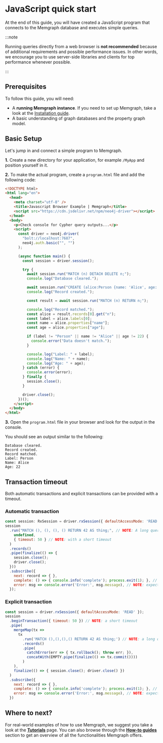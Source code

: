 # JavaScript quick start

At the end of this guide, you will have created a JavaScript program that connects to the Memgraph database and executes simple
queries.

:::note

Running queries directly from a web browser is **not recommended**
because of additional requirements and possible performance issues. In other
words, we encourage you to use server-side libraries and clients for top
performance whenever possible.

:::

## Prerequisites

To follow this guide, you will need:

- A **running Memgraph instance**. If you need to set up Memgraph, take a look
  at the [Installation guide](/installation/overview.mdx).
- A basic understanding of graph databases and the property graph model.

## Basic Setup

Let's jump in and connect a simple program to Memgraph.

**1.** Create a new directory for your application, for example `/MyApp` and
position yourself in it.

**2.** To make the actual program, create a `program.html` file and add the
following code:

```html
<!DOCTYPE html>
<html lang="en">
  <head>
    <meta charset="utf-8" />
    <title>Javascript Browser Example | Memgraph</title>
    <script src="https://cdn.jsdelivr.net/npm/neo4j-driver"></script>
  </head>
  <body>
    <p>Check console for Cypher query outputs...</p>
    <script>
      const driver = neo4j.driver(
        "bolt://localhost:7687",
        neo4j.auth.basic("", "")
      );

      (async function main() {
        const session = driver.session();

        try {
          await session.run("MATCH (n) DETACH DELETE n;");
          console.log("Database cleared.");

          await session.run("CREATE (alice:Person {name: 'Alice', age: 22});");
          console.log("Record created.");

          const result = await session.run("MATCH (n) RETURN n;");

          console.log("Record matched.");
          const alice = result.records[0].get("n");
          const label = alice.labels[0];
          const name = alice.properties["name"];
          const age = alice.properties["age"];

          if (label != "Person" || name != "Alice" || age != 22) {
            console.error("Data doesn't match.");
          }

          console.log("Label: " + label);
          console.log("Name: " + name);
          console.log("Age: " + age);
        } catch (error) {
          console.error(error);
        } finally {
          session.close();
        }

        driver.close();
      })();
    </script>
  </body>
</html>
```

**3.** Open the `program.html` file in your browser and look for the output in
the console.

You should see an output similar to the following:

```
Database cleared.
Record created.
Record matched.
Label: Person
Name: Alice
Age: 22
```

## Transaction timeout

Both automatic transactions and explicit transactions can be provided with a 
timeout.

### Automatic transaction
```js
const session: RxSession = driver.rxSession({ defaultAccessMode: 'READ' });
session
  .run("MATCH (), (), (), () RETURN 42 AS thing;", // NOTE: A long query
    undefined,
    { timeout: 50 } // NOTE: with a short timeout
  )
  .records()
  .pipe(finalize(() => {
    session.close();
    driver.close();
  }))
  .subscribe({
    next: record => { },
    complete: () => { console.info('complete'); process.exit(1); }, // UNEXPECTED
    error: msg => console.error('Error:', msg.message), // NOTE: expected to error with server side timeout
  });

```

### Explicit transaction 
```js
const session = driver.rxSession({ defaultAccessMode: 'READ' });
session
  .beginTransaction({ timeout: 50 }) // NOTE: a short timeout
  .pipe(
    mergeMap(tx =>
      tx
        .run('MATCH (),(),(),() RETURN 42 AS thing;') // NOTE: a long query
        .records()
        .pipe(
          catchError(err => { tx.rollback(); throw err; }),
          concatWith(EMPTY.pipe(finalize(() => tx.commit())))
        )
    ),
    finalize(() => { session.close(); driver.close() })
  )
  .subscribe({
    next: record => { },
    complete: () => { console.info('complete'); process.exit(1); }, // UNEXPECTED
    error: msg => console.error('Error:', msg.message), // NOTE: expected to error with server side timeout
  })
```

## Where to next?

For real-world examples of how to use Memgraph, we suggest you take a look at
the **[Tutorials](/tutorials/overview.md)** page. You can also browse through
the **[How-to guides](/how-to-guides/overview.md)**
section to get an overview of all the functionalities Memgraph offers.
